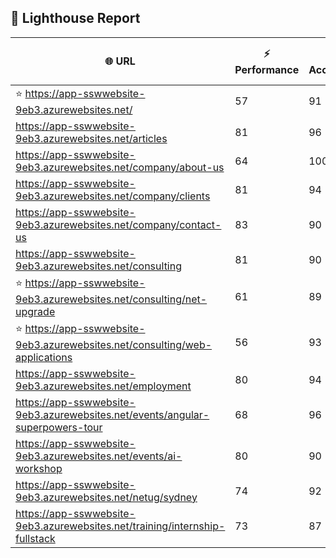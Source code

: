 ## 🚀 Lighthouse Report

| 🌐 URL | ⚡ Performance | ♿ Accessibility | ✅ Best Practices | 🔍 SEO | 📦 Bundle Size | 🗑️ Unused Bundle |
| --- | ----------- | ------------- | -------------- | --- | ---------------- | ---------------- |
| ⭐ https://app-sswwebsite-9eb3.azurewebsites.net/ | 57 | 91 | 78 | 100 | 5.23 MB | 2.24 MB |
| https://app-sswwebsite-9eb3.azurewebsites.net/articles | 81 | 96 | 78 | 92 | 4.22 MB | 2.05 MB |
| https://app-sswwebsite-9eb3.azurewebsites.net/company/about-us | 64 | 100 | 78 | 100 | 4.11 MB | 2.00 MB |
| https://app-sswwebsite-9eb3.azurewebsites.net/company/clients | 81 | 94 | 78 | 100 | 4.51 MB | 2.26 MB |
| https://app-sswwebsite-9eb3.azurewebsites.net/company/contact-us | 83 | 90 | 78 | 92 | 7.47 MB | 4.66 MB |
| https://app-sswwebsite-9eb3.azurewebsites.net/consulting | 81 | 90 | 74 | 100 | 5.23 MB | 2.24 MB |
| ⭐ https://app-sswwebsite-9eb3.azurewebsites.net/consulting/net-upgrade | 61 | 89 | 59 | 85 | 7.75 MB | 4.84 MB |
| ⭐ https://app-sswwebsite-9eb3.azurewebsites.net/consulting/web-applications | 56 | 93 | 59 | 85 | 7.74 MB | 4.85 MB |
| https://app-sswwebsite-9eb3.azurewebsites.net/employment | 80 | 94 | 78 | 100 | 4.37 MB | 2.02 MB |
| https://app-sswwebsite-9eb3.azurewebsites.net/events/angular-superpowers-tour | 68 | 96 | 74 | 100 | 7.49 MB | 4.65 MB |
| https://app-sswwebsite-9eb3.azurewebsites.net/events/ai-workshop | 80 | 90 | 74 | 92 | 7.49 MB | 4.65 MB |
| https://app-sswwebsite-9eb3.azurewebsites.net/netug/sydney | 74 | 92 | 78 | 92 | 4.59 MB | 2.29 MB |
| https://app-sswwebsite-9eb3.azurewebsites.net/training/internship-fullstack | 73 | 87 | 74 | 100 | 4.11 MB | 1.97 MB |